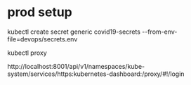 # prod setup

kubectl create secret generic covid19-secrets --from-env-file=devops/secrets.env

kubectl proxy

http://localhost:8001/api/v1/namespaces/kube-system/services/https:kubernetes-dashboard:/proxy/#!/login

